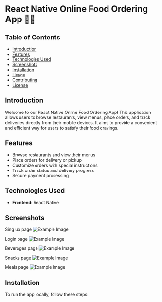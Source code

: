 # React Native Online Food Ordering App 🍔📱

## Table of Contents
- [Introduction](#introduction)
- [Features](#features)
- [Technologies Used](#technologies-used)
- [Screenshots](#screenshots)
- [Installation](#installation)
- [Usage](#usage)
- [Contributing](#contributing)
- [License](#license)

## Introduction
Welcome to our React Native Online Food Ordering App! This application allows users to browse restaurants, view menus, place orders, and track deliveries directly from their mobile devices. It aims to provide a convenient and efficient way for users to satisfy their food cravings.

## Features
- Browse restaurants and view their menus
- Place orders for delivery or pickup
- Customize orders with special instructions
- Track order status and delivery progress
- Secure payment processing

## Technologies Used
- **Frontend**: React Native

## Screenshots
Sing up page
![Example Image](https://github.com/maduranga1234/Food-Order-App/blob/master/images/WhatsApp%20Image%202024-07-11%20at%2023.37.51_8293e74a.jpg)

Login page
![Example Image](https://github.com/maduranga1234/Food-Order-App/blob/master/images/WhatsApp%20Image%202024-07-11%20at%2023.37.50_4f58ef6e.jpg)

 Beverages page
![Example Image](https://github.com/maduranga1234/Food-Order-App/blob/master/images/WhatsApp%20Image%202024-07-11%20at%2023.37.50_1abf73ba.jpg)

 Snacks page
![Example Image](https://github.com/maduranga1234/Food-Order-App/blob/master/images/WhatsApp%20Image%202024-07-11%20at%2023.37.49_e8ec3e9e.jpg)

Meals page
![Example Image](https://github.com/maduranga1234/Food-Order-App/blob/master/images/WhatsApp%20Image%202024-07-11%20at%2023.37.49_700caacf.jpg)

## Installation
To run the app locally, follow these steps:



   


